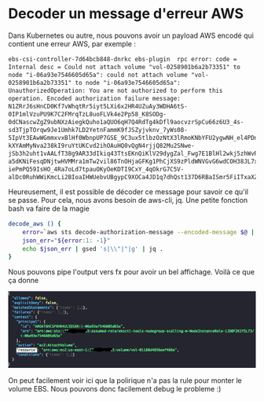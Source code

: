 # Decoder un message d'erreur AWS

Dans Kubernetes ou autre, nous pouvons avoir un payload AWS encodé qui contient une erreur AWS, par exemple :

```
ebs-csi-controller-7d64bcb848-dnrkc ebs-plugin 	rpc error: code = Internal desc = Could not attach volume "vol-0258901b6a2b73351" to node "i-06a93e7546605d65a": could not attach volume "vol-0258901b6a2b73351" to node "i-06a93e7546605d65a": UnauthorizedOperation: You are not authorized to perform this operation. Encoded authorization failure message: N1ZRrJ6sHnCD0Kf7vWhqtRr5iyt5LXi6x2HR4UZuAy3WDHA6tS-0IP1mlVzuPU9K7C2FMrqTzL8uoFLVk4e2Pp58_K8SODg-0dCNascwZgZ9ubNXzAiegkQuho1aQUO6qH7Q4RdTg4kDfl9aocvzrSpCu66z6U3_4s-sd3TjpTOrqw9Je1Umhk7LD2YetnFammK9fJSZyjvknv_7yWs08-5IpVt3EAwWGmmxvxBlHf0WbnpUP7GSE_9C3ux5tlbzOzNtX3lRmoKNbYFU2ygwNH_el4PDny_7jgjlZMnm_oGFqyo4trcPXOAZ0_Fg68qnCOSm_q2L-kXYAmMyNva238kI9ruYtUKCvd2ihOAuHQ0vQgN4rjjQ82Mu2SNwe-jSb3h2uht1vAALfT38g9AR33dIkiq43TtsEKnQiKlV29dygZal_Fwg7E1BlHl2wkj5zhWvRVN_mQ_LKY_6NQ1xnRWTqBrncCq5zxI1duoUK9nIoS_yM-a5dKNiFesqDNjtwHVMMra1mTw2vil86TnOHjaGFKg1PhCjXS9zPldWNVGvG6wdCOH38JL7xBt7iTF4saJG7skHq5XjdYmLxGTYiqP5gKTNLLKOEL9beGvAta2NpwzZJafLi7CQ0Je6Cu2yoc9eHdIgbIvziVFdGHz7Z-iePmPQ59IsHO_4Ra7oLd7tpauOKyOeKDTI9CxY_4qOkrG7C5V-alDc0RuhWWiKmcLi2BIoaIHWUebvUBgypC9XOCa4JD1q7dhQst137D6RBaISmr5FiITxaXZpg02HjPXiuf3IPkv3Krw46SeCj_k7sjpagu1dswT21ezaJv4rApbdTguHazEfpxSXCQqNJ9A0ItF
```

Heureusement, il est possible de décoder ce message pour savoir ce qu'il se passe. Pour cela, nous avons besoin de aws-cli, jq. Une petite fonction bash va faire de la magie

```bash
decode_aws () {
	error=`aws sts decode-authorization-message --encoded-message $@ | jq .DecodedMessage`
	json_err="${error:1: -1}"
	echo $json_err | gsed 's|\\"|"|g' | jq .
}
```

Nous pouvons pipe l'output vers fx pour avoir un bel affichage. Voilà ce que ça donne

![Exemple d'un message AWS décodé](./_screens/decoded_aws_message.png)

On peut facilement voir ici que la polirique n'a pas la rule pour monter le volume EBS. Nous pouvons donc facilement debug le probleme :)

